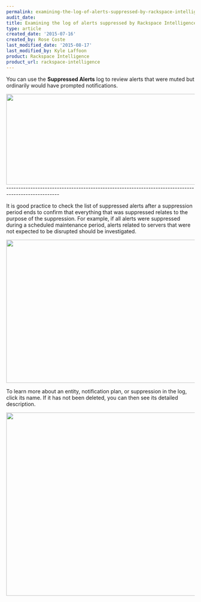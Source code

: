 ```yaml
---
permalink: examining-the-log-of-alerts-suppressed-by-rackspace-intelligence/
audit_date:
title: Examining the log of alerts suppressed by Rackspace Intelligence
type: article
created_date: '2015-07-16'
created_by: Rose Coste
last_modified_date: '2015-08-17'
last_modified_by: Kyle Laffoon
product: Rackspace Intelligence
product_url: rackspace-intelligence
---
```


You can use the **Suppressed Alerts** log to review alerts that were
muted but ordinarily would have prompted notifications.

<img src="{% asset_path rackspace-intelligence/examining-the-log-of-alerts-suppressed-by-rackspace-intelligence/4748.1a.png %}" width="735" height="242" />
----------------------------------------------------------------------------------------------------

It is good practice to check the list of suppressed alerts after a
suppression period ends to confirm that everything that was suppressed
relates to the purpose of the suppression. For example, if all alerts
were suppressed during a scheduled maintenance period, alerts related to
servers that were not expected to be disrupted should be investigated.

<img src="{% asset_path rackspace-intelligence/examining-the-log-of-alerts-suppressed-by-rackspace-intelligence/intelligence-suppression-log.png %}" width="703" height="382" />

To learn more about an entity, notification plan, or suppression in the
log, click its name. If it has not been deleted, you can then see its
detailed description.

<img src="{% asset_path rackspace-intelligence/examining-the-log-of-alerts-suppressed-by-rackspace-intelligence/intelligence-suppression-inactive.png %}" width="545" height="489" />
